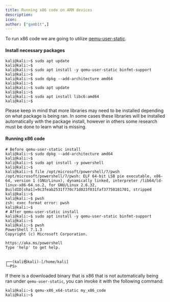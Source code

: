 ```yaml
---
title: Running x86 code on ARM devices
description:
icon:
author: ["gamb1t",]
---
```


To run x86 code we are going to utilize [qemu-user-static](https://wiki.debian.org/QemuUserEmulation).

#### Install necessary packages

```console
kali@kali:~$ sudo apt update
kali@kali:~$
kali@kali:~$ sudo apt install -y qemu-user-static binfmt-support
kali@kali:~$
kali@kali:~$ sudo dpkg --add-architecture amd64
kali@kali:~$
kali@kali:~$ sudo apt update
kali@kali:~$
kali@kali:~$ sudo apt install libc6:amd64
kali@kali:~$
```

Please keep in mind that more libraries may need to be installed depending on what package is being ran. In some cases these libraries will be installed automatically with the package install, however in others some research must be done to learn what is missing.

#### Running x86 code

```console
# Before qemu-user-static install
kali@kali:~$ sudo dpkg --add-architecture amd64
kali@kali:~$
kali@kali:~$ sudo apt install -y powershell
kali@kali:~$
kali@kali:~$ file /opt/microsoft/powershell/7/pwsh
/opt/microsoft/powershell/7/pwsh: ELF 64-bit LSB pie executable, x86-64, version 1 (GNU/Linux), dynamically linked, interpreter /lib64/ld-linux-x86-64.so.2, for GNU/Linux 2.6.32, BuildID[sha1]=9c3feab2531f770c71d023f031faf37758181701, stripped
kali@kali:~$
kali@kali:~$ pwsh
zsh: exec format error: pwsh
kali@kali:~$
# After qemu-user-static install
kali@kali:~$ sudo apt install -y qemu-user-static binfmt-support
kali@kali:~$
kali@kali:~$ pwsh
PowerShell 7.1.3
Copyright (c) Microsoft Corporation.

https://aka.ms/powershell
Type 'help' to get help.


┌──(kali㉿kali)-[/home/kali]
└─PS>
```

If there is a downloaded binary that is x86 that is not automatically being ran under `qemu-user-static`, you can invoke it with the following command:

```console
kali@kali:~$ qemu-x86_x64-static my_x86_code
kali@kali:~$
```
